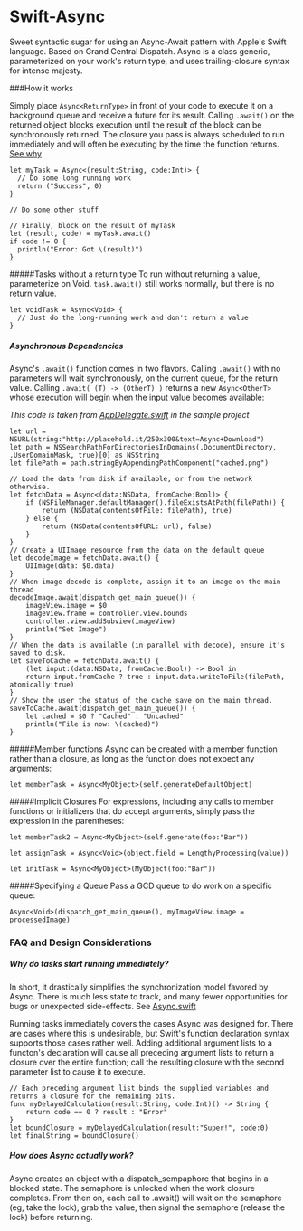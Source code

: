 Swift-Async
===========

Sweet syntactic sugar for using an Async-Await pattern with Apple's Swift language. Based on Grand Central Dispatch. Async is a class generic, parameterized on your work's return type, and uses trailing-closure syntax for intense majesty.

###How it works

Simply place `Async<ReturnType>` in front of your code to execute it on a background queue and receive a future for its result. Calling `.await()` on the returned object blocks execution until the result of the block can be synchronously returned. The closure you pass is always scheduled to run immediately and will often be executing by the time the function returns. [See why](#FAQ)

```
let myTask = Async<(result:String, code:Int)> {
  // Do some long running work
  return ("Success", 0)
}

// Do some other stuff

// Finally, block on the result of myTask
let (result, code) = myTask.await()
if code != 0 {
  println("Error: Got \(result)")
}
```
#####Tasks without a return type
To run without returning a value, parameterize on Void. `task.await()` still works normally, but there is no return value.
```
let voidTask = Async<Void> {
  // Just do the long-running work and don't return a value
}
```

##### Asynchronous Dependencies

Async's `.await()` function comes in two flavors. Calling `.await()` with no parameters will wait synchronously, on the current queue, for the return value. Calling `.await( (T) -> (OtherT) )` returns a new `Async<OtherT>` whose execution will begin when the input value becomes available:

_This code is taken from [AppDelegate.swift](AsyncSwift/AppDelegate.swift) in the sample project_
```
let url = NSURL(string:"http://placehold.it/250x300&text=Async+Download")
let path = NSSearchPathForDirectoriesInDomains(.DocumentDirectory, .UserDomainMask, true)[0] as NSString
let filePath = path.stringByAppendingPathComponent("cached.png")

// Load the data from disk if available, or from the network otherwise. 
let fetchData = Async<(data:NSData, fromCache:Bool)> {
	if (NSFileManager.defaultManager().fileExistsAtPath(filePath)) {
		return (NSData(contentsOfFile: filePath), true)
	} else {
		return (NSData(contentsOfURL: url), false)
	}
}
// Create a UIImage resource from the data on the default queue
let decodeImage = fetchData.await() {
	UIImage(data: $0.data)
}
// When image decode is complete, assign it to an image on the main thread
decodeImage.await(dispatch_get_main_queue()) {
	imageView.image = $0
	imageView.frame = controller.view.bounds
	controller.view.addSubview(imageView)
	println("Set Image")
}
// When the data is available (in parallel with decode), ensure it's saved to disk.
let saveToCache = fetchData.await() {
	(let input:(data:NSData, fromCache:Bool)) -> Bool in
	return input.fromCache ? true : input.data.writeToFile(filePath, atomically:true)
}
// Show the user the status of the cache save on the main thread.
saveToCache.await(dispatch_get_main_queue()) {
	let cached = $0 ? "Cached" : "Uncached"
	println("File is now: \(cached)")
}
```

#####Member functions
Async can be created with a member function rather than a closure, as long as the function does not expect any arguments:
```
let memberTask = Async<MyObject>(self.generateDefaultObject)
```
#####Implicit Closures
For expressions, including any calls to member functions or initializers that do accept arguments, simply pass the expression in the parentheses:
```
let memberTask2 = Async<MyObject>(self.generate(foo:"Bar"))

let assignTask = Async<Void>(object.field = LengthyProcessing(value))

let initTask = Async<MyObject>(MyObject(foo:"Bar"))
```
#####Specifying a Queue
Pass a GCD queue to do work on a specific queue:
```
Async<Void>(dispatch_get_main_queue(), myImageView.image = processedImage)
```

### <a name="FAQ"></a>FAQ and Design Considerations

##### Why do tasks start running immediately?

In short, it drastically simplifies the synchronization model favored by Async. There is much less state to track, and many fewer opportunities for bugs or unexpected side-effects. See [Async.swift](AsyncSwift/Async.swift)

Running tasks immediately covers the cases Async was designed for. There are cases where this is undesirable, but Swift's function declaration syntax supports those cases rather well. Adding additional argument lists to a functon's declaration will cause all preceding argument lists to return a closure over the entire function; call the resulting closure with the second parameter list to cause it to execute.

```
// Each preceding argument list binds the supplied variables and returns a closure for the remaining bits.
func myDelayedCalculation(result:String, code:Int)() -> String {
	return code == 0 ? result : "Error"
}
let boundClosure = myDelayedCalculation(result:"Super!", code:0)
let finalString = boundClosure()
```

##### How does Async actually work?

Async creates an object with a dispatch_sempaphore that begins in a blocked state. The semaphore is unlocked when the work closure completes. From then on, each call to .await() will wait on the semaphore (eg, take the lock), grab the value, then signal the semaphore (release the lock) before returning.
